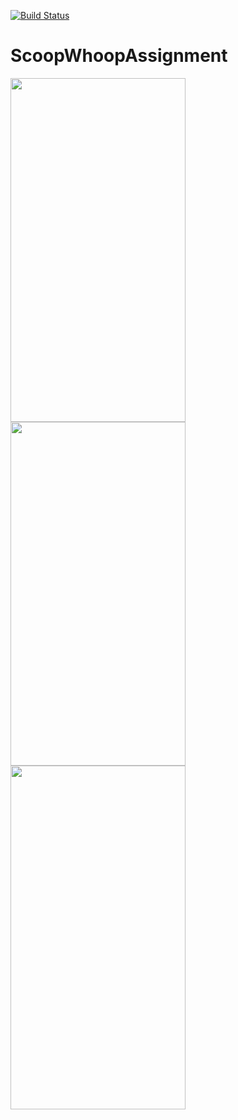 
[![Build Status](https://travis-ci.com/jharsh1202/ScoopWhoop-iOS-Assignment.svg?branch=main)](https://travis-ci.com/jharsh1202/)

# ScoopWhoopAssignment


<img src="https://user-images.githubusercontent.com/41900044/123379495-d7b4b400-d5ab-11eb-804c-eebf107b49c4.png" width="280" height="550">
<img src="https://user-images.githubusercontent.com/41900044/123380284-e2bc1400-d5ac-11eb-81fb-59fd7c7e7bd4.png" width="280" height="550">
<img src="https://user-images.githubusercontent.com/41900044/123380334-efd90300-d5ac-11eb-930e-90abb6055710.png" width="280" height="550">

